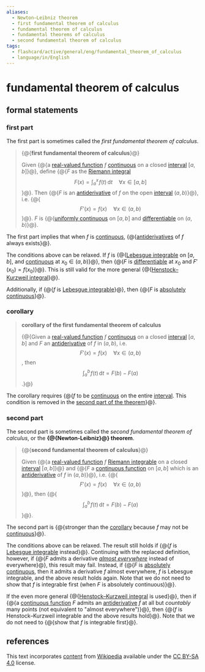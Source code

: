 ```yaml
---
aliases:
  - Newton–Leibniz theorem
  - first fundamental theorem of calculus
  - fundamental theorem of calculus
  - fundamental theorems of calculus
  - second fundamental theorem of calculus
tags:
  - flashcard/active/general/eng/fundamental_theorem_of_calculus
  - language/in/English
---
```


# fundamental theorem of calculus

## formal statements

### first part

The first part is sometimes called the _first fundamental theorem of calculus_.

> {@{__first fundamental theorem of calculus__}@}
>
> Given {@{a [real-valued function](real-valued%20function.md) $f$ [continuous](continuous%20function.md) on a closed [interval](interval%20(mathematics).md) $[a,b]$}@}, define {@{$F$ as the [Riemann integral](Riemann%20integral.md) $$F(x)=\int_a^x\!f(t)\,\mathrm{d}t\quad\forall{x}\in[a,b]$$}@}. Then {@{$F$ is an [antiderivative](antiderivative.md) of $f$ on the open [interval](interval%20(mathematics).md) $(a,b)$}@}, i.e. {@{$$F'(x)=f(x)\quad\forall{x}\in(a,b)$$}@}. $F$ is {@{[uniformly continuous](uniformly%20continuous.md) on $[a,b]$ and [differentiable](differentiable%20function.md) on $(a,b)$}@}. <!--SR:!2028-05-23,1055,250!2025-10-11,72,331!2026-08-26,321,351!2026-08-27,322,351!2025-10-10,71,331!2026-08-22,317,351-->

The first part implies that when $f$ is [continuous](continuous%20function.md), {@{[antiderivatives](antiderivative.md) of $f$ always exists}@}. <!--SR:!2027-03-12,931,350-->

The conditions above can be relaxed. If $f$ is {@{[Lebesgue integrable](Lebesgue%20integration.md) on $[a, b]$, and [continuous](continuous%20function.md) at $x_0 \in (a, b)$}@}, then {@{$F$ is [differentiable](differentiable%20function.md) at $x_0$ and $F'(x_0) = f(x_0)$}@}. This is still valid for the more general {@{[Henstock–Kurzweil integral](Henstock–Kurzweil%20integral.md)}@}. <!--SR:!2028-03-15,1057,320!2026-01-12,396,260!2026-09-25,693,340-->

Additionally, if {@{$f$ is [Lebesgue integrable](Lebesgue%20integrable.md)}@}, then {@{$F$ is [absolutely continuous](absolute%20continuity.md)}@}. <!--SR:!2028-09-26,1119,300!2025-12-08,77,349-->

### corollary

> __corollary of the first fundamental theorem of calculus__
>
> {@{Given a [real-valued function](real-valued%20function.md) $f$ [continuous](continuous%20function.md) on a closed [interval](interval%20(mathematics).md) $[a,b]$ and $F$ an [antiderivative](antiderivative.md) of $f$ in $(a,b)$, i.e. $$F'(x)=f(x)\quad\forall{x}\in(a,b)$$, then $$\int_a^b\!f(t)\,\mathrm{d}t=F(b)-F(a)$$.}@} <!--SR:!2026-02-10,453,230-->

The corollary requires {@{$f$ to be [continuous](continuous%20function.md) on the entire [interval](interval%20(mathematics).md). This condition is removed in the [second part of the theorem](#second%20part)}@}. <!--SR:!2026-03-13,573,310-->

### second part

The second part is sometimes called the _second fundamental theorem of calculus_, or the __{@{Newton-Leibniz}@} theorem__. <!--SR:!2026-11-18,737,290-->

> {@{__second fundamental theorem of calculus__}@}
>
> Given {@{a [real-valued function](real-valued%20function.md) $f$ [Riemann integrable](Riemann%20integral.md#Riemann%20integrable) on a closed [interval](interval%20(mathematics).md) $[a,b]$}@} and {@{$F$ a [continuous function](continuous%20function.md) on $[a,b]$ which is an [antiderivative](antiderivative.md) of $f$ in $(a,b)$}@}, i.e. {@{$$F'(x)=f(x)\quad\forall{x}\in(a,b)$$}@}, then {@{$$\int_a^b\!f(t)\,\mathrm{d}t=F(b)-F(a)$$}@}. <!--SR:!2025-11-24,251,170!2025-10-10,71,331!2025-10-10,71,331!2025-10-11,72,331!2026-08-28,323,351-->

The second part is {@{stronger than the [corollary](#corollary) because $f$ may not be [continuous](continuous%20function.md)}@}. <!--SR:!2027-04-25,893,330-->

The conditions above can be relaxed. The result still holds if {@{$f$ is [Lebesgue integrable](Lebesgue%20integration.md) instead}@}. Continuing with the replaced definition, however, if {@{$F$ admits a derivative _[almost everywhere](almost%20everywhere.md)_ instead of everywhere}@}, this result may fail. Instead, if {@{$F$ is [absolutely continuous](absolute%20continuity.md), then it admits a derivative $f$ almost everywhere, $f$ is Lebesgue integrable, and the above result holds again. Note that we do not need to show that $f$ is integrable first (when $F$ is absolutely continuous)}@}. <!--SR:!2025-12-29,432,280!2028-05-08,1026,280!2026-03-11,432,260-->

If the even more general {@{[Henstock–Kurzweil integral](Henstock–Kurzweil%20integral.md) is used}@}, then if {@{a [continuous function](continuous%20function.md) $F$ admits an [antiderivative](antiderivative.md) $f$ at all but _countably_ many points \(not equivalent to "almost everywhere"\)}@}, then {@{$f$ is Henstock–Kurzweil integrable and the above results hold}@}. Note that we do not need to {@{show that $f$ is integrable first}@}. <!--SR:!2027-05-29,815,300!2027-09-12,728,240!2025-12-24,79,350!2025-12-18,74,350-->

## references

This text incorporates [content](https://en.wikipedia.org/wiki/fundamental_theorem_of_calculus) from [Wikipedia](Wikipedia.md) available under the [CC BY-SA 4.0](https://creativecommons.org/licenses/by-sa/4.0/) license.
